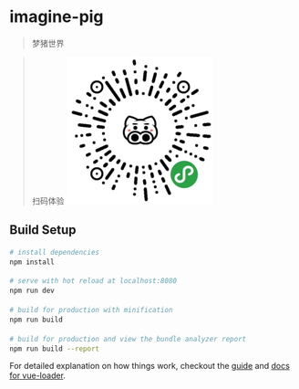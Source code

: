 # imagine-pig

> 梦猪世界

> 扫码体验
![image](https://github.com/FIVELONG/PIG-WEATHER/blob/master/static/img/gh_22732789c69e_258.jpg)

## Build Setup

``` bash
# install dependencies
npm install

# serve with hot reload at localhost:8080
npm run dev

# build for production with minification
npm run build

# build for production and view the bundle analyzer report
npm run build --report
```

For detailed explanation on how things work, checkout the [guide](http://vuejs-templates.github.io/webpack/) and [docs for vue-loader](http://vuejs.github.io/vue-loader).

